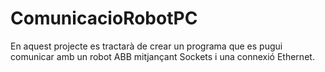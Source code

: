 # ComunicacioRobotPC
 En aquest projecte es tractarà de crear un programa que es pugui comunicar amb un robot ABB mitjançant Sockets i una connexió Ethernet. 
